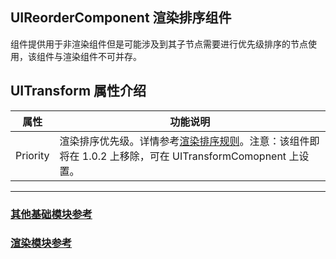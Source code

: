 ## UIReorderComponent 渲染排序组件

组件提供用于非渲染组件但是可能涉及到其子节点需要进行优先级排序的节点使用，该组件与渲染组件不可并存。

## UITransform 属性介绍

| 属性 |   功能说明
| -------------- | ----------- |
| Priority | 渲染排序优先级。详情参考[渲染排序规则](../engine/priority.md)。注意：该组件即将在 1.0.2 上移除，可在 UITransformComopnent 上设置。

---

### [**其他基础模块参考**](base-component.md)

### [**渲染模块参考**](render-component.md)

